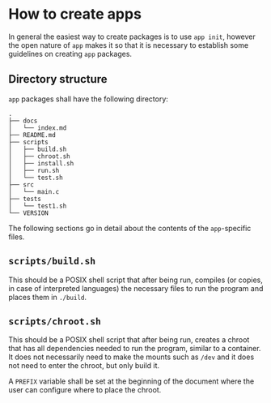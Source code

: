 # How to create apps

In general the easiest way to create packages is to use `app init`, however the
open nature of `app` makes it so that it is necessary to establish some guidelines
on creating `app` packages.

## Directory structure

`app` packages shall have the following directory:

```
.
├── docs
│   └── index.md
├── README.md
├── scripts
│   ├── build.sh
│   ├── chroot.sh
│   ├── install.sh
│   ├── run.sh
│   └── test.sh
├── src
│   └── main.c
├── tests
│   └── test1.sh
└── VERSION
```

The following sections go in detail about the contents of the `app`-specific files.

## `scripts/build.sh`

This should be a POSIX shell script that after being run, compiles (or copies,
in case of interpreted languages) the necessary files to run the program and
places them in `./build`.

## `scripts/chroot.sh`

This should be a POSIX shell script that after being run, creates a chroot that
has all dependencies needed to run the program, similar to a container. It does
not necessarily need to make the mounts such as `/dev` and it does not need to
enter the chroot, but only build it.

A `PREFIX` variable shall be set at the beginning of the document where the user
can configure where to place the chroot.

